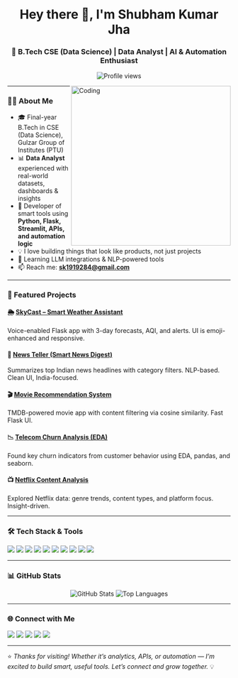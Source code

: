 <h1 align="center">Hey there 👋, I'm Shubham Kumar Jha</h1>
<h3 align="center">🚀 B.Tech CSE (Data Science) | Data Analyst | AI & Automation Enthusiast</h3>

<p align="center">
  <img src="https://komarev.com/ghpvc/?username=Shubham1919284&label=Profile%20views&color=0e75b6&style=flat" alt="Profile views" />
</p>

<img align="right" alt="Coding" width="360" src="https://cdn.dribbble.com/users/1162077/screenshots/3848914/programmer.gif" />

---

### 👨‍💻 About Me

- 🎓 Final-year B.Tech in CSE (Data Science), Gulzar Group of Institutes (PTU)  
- 📊 **Data Analyst** experienced with real-world datasets, dashboards & insights  
- 🤖 Developer of smart tools using **Python, Flask, Streamlit, APIs, and automation logic**  
- 💡 I love building things that look like products, not just projects  
- 🧠 Learning LLM integrations & NLP-powered tools  
- 📫 Reach me: **sk1919284@gmail.com**

---

### 💼 Featured Projects

#### 🌦️ [SkyCast – Smart Weather Assistant](https://github.com/Shubham1919284/skycast)  
Voice-enabled Flask app with 3-day forecasts, AQI, and alerts. UI is emoji-enhanced and responsive.

#### 📰 [News Teller (Smart News Digest)](https://github.com/Shubham1919284/News_Teller)  
Summarizes top Indian news headlines with category filters. NLP-based. Clean UI, India-focused.

#### 🎬 [Movie Recommendation System](https://github.com/Shubham1919284/Dynamic_Movie_Recommendation_System)
TMDB-powered movie app with content filtering via cosine similarity. Fast Flask UI.

#### 📉 [Telecom Churn Analysis (EDA)](https://github.com/Shubham1919284/Telecom-Churn-Analysis)  
Found key churn indicators from customer behavior using EDA, pandas, and seaborn.

#### 📺 [Netflix Content Analysis](https://github.com/Shubham1919284/Netflix_Content_Analysis)  
Explored Netflix data: genre trends, content types, and platform focus. Insight-driven.

---

### 🛠️ Tech Stack & Tools

<p align="left">
  <img src="https://img.shields.io/badge/Python-3670A0?style=flat&logo=python&logoColor=white" />
  <img src="https://img.shields.io/badge/Flask-000000?style=flat&logo=flask&logoColor=white" />
  <img src="https://img.shields.io/badge/Pandas-150458?style=flat&logo=pandas&logoColor=white" />
  <img src="https://img.shields.io/badge/Seaborn-16A085?style=flat&logo=python&logoColor=white" />
  <img src="https://img.shields.io/badge/Scikit--Learn-F7931E?style=flat&logo=scikit-learn&logoColor=white" />
  <img src="https://img.shields.io/badge/Plotly-D11A47?style=flat&logo=plotly&logoColor=white" />
  <img src="https://img.shields.io/badge/Streamlit-FF4B4B?style=flat&logo=streamlit&logoColor=white" />
  <img src="https://img.shields.io/badge/MySQL-00758F?style=flat&logo=mysql&logoColor=white" />
  <img src="https://img.shields.io/badge/HTML5-E34F26?style=flat&logo=html5&logoColor=white" />
  <img src="https://img.shields.io/badge/JavaScript-F7DF1E?style=flat&logo=javascript&logoColor=black" />
</p>

---

### 📊 GitHub Stats

<p align="center">
  <img src="https://github-readme-stats.vercel.app/api?username=Shubham1919284&show_icons=true&theme=radical" alt="GitHub Stats" />
  <img src="https://github-readme-stats.vercel.app/api/top-langs/?username=Shubham1919284&layout=compact&theme=radical" alt="Top Languages" />
</p>

---

### 🌐 Connect with Me

<p align="left">
  <a href="mailto:sk1919284@gmail.com"><img src="https://img.shields.io/badge/Email-D14836?style=flat&logo=gmail&logoColor=white" /></a>
  <a href="https://www.linkedin.com/in/shubham-kumar-jha-1a2b3c"><img src="https://img.shields.io/badge/LinkedIn-0077B5?style=flat&logo=linkedin&logoColor=white" /></a>
  <a href="https://github.com/Shubham1919284"><img src="https://img.shields.io/badge/GitHub-181717?style=flat&logo=github&logoColor=white" /></a>
  <a href="https://www.instagram.com/_shubham_kumar_jha/"><img src="https://img.shields.io/badge/Instagram-E4405F?style=flat&logo=instagram&logoColor=white" /></a>
  <a href="https://www.hackerrank.com/dashboard"><img src="https://img.shields.io/badge/HackerRank-2EC866?style=flat&logo=hackerrank&logoColor=white" /></a>
</p>

---

⭐ *Thanks for visiting! Whether it’s analytics, APIs, or automation — I’m excited to build smart, useful tools. Let’s connect and grow together.* 💡




















